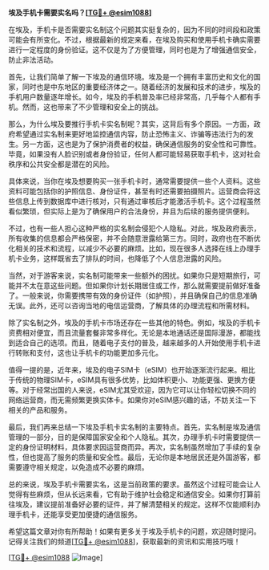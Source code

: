 **埃及手机卡需要实名吗？[[TG💪+ @esim1088](https://t.me/s/esim1088)]**

在埃及，手机卡是否需要实名制这个问题其实挺复杂的，因为不同的时间段和政策可能会有所变化。不过，根据最新的规定来看，在埃及购买和使用手机卡确实需要进行一定程度的身份验证。这不仅是为了方便管理，同时也是为了增强通信安全，防止非法活动。

首先，让我们简单了解一下埃及的通信环境。埃及是一个拥有丰富历史和文化的国家，同时也是中东地区的重要经济体之一。随着经济的发展和技术的进步，埃及的手机用户数量逐年增长。如今，埃及的手机普及率已经非常高，几乎每个人都有手机。然而，这也带来了不少管理和安全上的挑战。

那么，为什么埃及要推行手机卡实名制呢？其实，这背后有多个原因。一方面，政府希望通过实名制来更好地监控通信内容，防止恐怖主义、诈骗等违法行为的发生。另一方面，这也是为了保护消费者的权益，确保通信服务的安全性和可靠性。毕竟，如果没有人脸识别或者身份验证，任何人都可能轻易获取手机卡，这对社会秩序和公共安全都是潜在的风险。

具体来说，当你在埃及想要购买一张手机卡时，通常需要提供一些个人资料。这些资料可能包括你的护照信息、身份证件，甚至有时还需要拍摄照片。运营商会将这些信息上传到数据库中进行核对，只有通过审核后才能激活手机卡。这个过程虽然看似繁琐，但实际上是为了确保用户的合法身份，并且为后续的服务提供便利。

不过，也有一些人担心这种严格的实名制会侵犯个人隐私。对此，埃及政府表示，所有收集的信息都会严格保密，并不会随意泄露给第三方。同时，政府也在不断优化相关的技术和流程，以减少不必要的麻烦。比如，现在很多人选择在线上办理手机卡业务，这样既省去了排队的时间，也降低了个人信息泄露的风险。

当然，对于游客来说，实名制可能带来一些额外的困扰。如果你只是短期旅行，可能并不太在意这些问题。但如果你计划长期居住或工作，那么就需要提前做好准备了。一般来说，你需要携带有效的身份证件（如护照），并且确保自己的信息准确无误。此外，还可以咨询当地的电信运营商，了解具体的办理流程和所需材料。

除了实名制之外，埃及的手机卡市场还存在一些其他的特色。例如，埃及的手机卡资费相对便宜，而且流量套餐非常多样化。无论是本地通话还是国际漫游，都能找到适合自己的选项。而且，随着电子支付的普及，越来越多的人开始使用手机卡进行转账和支付，这也让手机卡的功能更加多元化。

值得一提的是，近年来，埃及的电子SIM卡（eSIM）也开始逐渐流行起来。相比于传统的物理SIM卡，eSIM具有很多优势，比如体积更小、功能更强、更换方便等。对于经常出国的人来说，eSIM尤其受欢迎，因为它可以让你轻松切换不同的网络运营商，而无需频繁更换实体卡。如果你对eSIM感兴趣的话，不妨关注一下相关的产品和服务。

最后，我们再来总结一下埃及手机卡实名制的主要特点。首先，实名制是埃及通信管理的一部分，目的是保障国家安全和个人隐私。其次，办理手机卡时需要提供一定的身份证明材料，具体要求因运营商而异。再次，实名制虽然增加了手续的复杂性，但也提高了服务的质量和安全性。最后，无论你是本地居民还是外国游客，都需要遵守相关规定，以免造成不必要的麻烦。

总的来说，埃及手机卡需要实名，这是当前政策的要求。虽然这个过程可能会让人觉得有些麻烦，但从长远来看，它有助于维护社会稳定和通信安全。如果你打算前往埃及，建议提前准备好必要的证件，并了解清楚相关的规定。这样不仅能顺利办理手机卡，还能享受更加便捷的通信服务。

希望这篇文章对你有所帮助！如果有更多关于埃及手机卡的问题，欢迎随时提问。记得关注我们的频道[[TG💪+ @esim1088](https://t.me/s/esim1088)]，获取最新的资讯和实用技巧哦！

[[TG💪+ @esim1088](https://t.me/s/esim1088) ![Image](https://i.postimg.cc/4NQfJmqS/Snipaste-2025-05-13-00-14-12.png)]